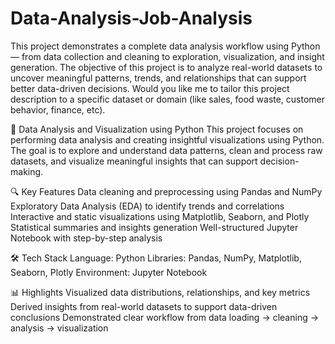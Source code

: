 # Data-Analysis-Job-Analysis
This project demonstrates a complete data analysis workflow using Python — from data collection and cleaning to exploration, visualization, and insight generation. The objective of this project is to analyze real-world datasets to uncover meaningful patterns, trends, and relationships that can support better data-driven decisions. 
Would you like me to tailor this project description to a specific dataset or domain (like sales, food waste, customer behavior, finance, etc).


🧠 Data Analysis and Visualization using Python
This project focuses on performing data analysis and creating insightful visualizations using Python. The goal is to explore and understand data patterns, clean and process raw datasets, and visualize meaningful insights that can support decision-making.

🔍 Key Features
Data cleaning and preprocessing using Pandas and NumPy
Exploratory Data Analysis (EDA) to identify trends and correlations
Interactive and static visualizations using Matplotlib, Seaborn, and Plotly
Statistical summaries and insights generation
Well-structured Jupyter Notebook with step-by-step analysis

🛠️ Tech Stack
Language: Python
Libraries: Pandas, NumPy, Matplotlib, Seaborn, Plotly
Environment: Jupyter Notebook

📊 Highlights
Visualized data distributions, relationships, and key metrics
Derived insights from real-world datasets to support data-driven conclusions
Demonstrated clear workflow from data loading → cleaning → analysis → visualization
